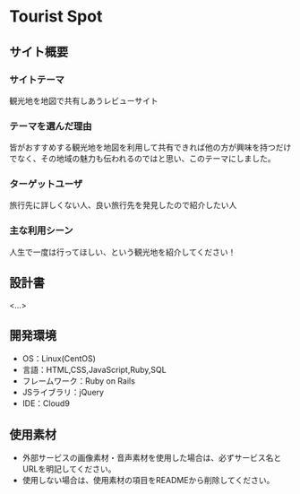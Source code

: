 # Tourist Spot

## サイト概要
### サイトテーマ
観光地を地図で共有しあうレビューサイト

### テーマを選んだ理由
皆がおすすめする観光地を地図を利用して共有できれば他の方が興味を持つだけでなく、その地域の魅力も伝われるのではと思い、このテーマにしました。

### ターゲットユーザ
旅行先に詳しくない人、良い旅行先を発見したので紹介したい人

### 主な利用シーン
人生で一度は行ってほしい、という観光地を紹介してください！

## 設計書
<...>

## 開発環境
- OS：Linux(CentOS)
- 言語：HTML,CSS,JavaScript,Ruby,SQL
- フレームワーク：Ruby on Rails
- JSライブラリ：jQuery
- IDE：Cloud9

## 使用素材
- 外部サービスの画像素材・音声素材を使用した場合は、必ずサービス名とURLを明記してください。
- 使用しない場合は、使用素材の項目をREADMEから削除してください。
